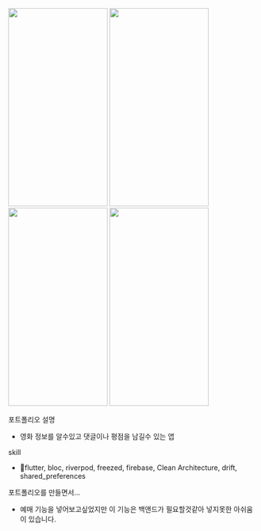 <img src="https://github.com/wlstjr1123/MoviePortfolio/assets/39479766/899f001c-0439-475f-ba45-6e8647d658b6.png"  width="200" height="400"/>
<img src="https://github.com/wlstjr1123/MoviePortfolio/assets/39479766/5aea91f7-6535-443e-88cf-38aa60c60ae3.png"  width="200" height="400"/>
<img src="https://github.com/wlstjr1123/MoviePortfolio/assets/39479766/3bd33bad-c17c-4c8f-b1b9-73b8cfe86a0a.png"  width="200" height="400"/>
<img src="https://github.com/wlstjr1123/MoviePortfolio/assets/39479766/4df63e79-dfa0-4045-8951-c7941dde0416.png"  width="200" height="400"/>

포트폴리오 설명
 - 영화 정보를 알수있고 댓글이나 평점을 남길수 있는 앱

skill
 - flutter, bloc, riverpod, freezed, firebase, Clean Architecture, drift, shared_preferences

포트폴리오를 만들면서...
 - 예매 기능을 넣어보고싶었지만 이 기능은 백앤드가 필요할것같아 넣지못한 아쉬움이 있습니다.
